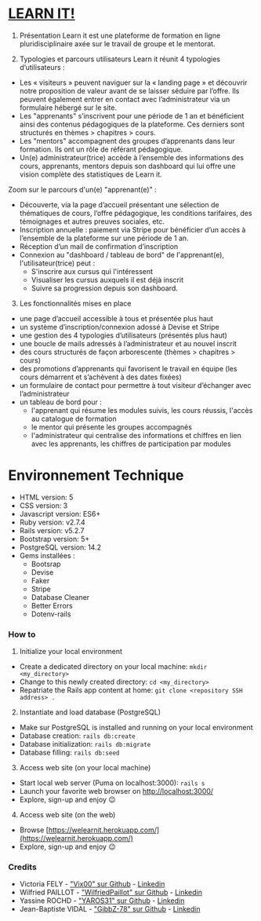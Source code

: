 # [LEARN IT!](https://welearnit.herokuapp.com/)

1. Présentation
Learn it est une plateforme de formation en ligne pluridisciplinaire axée sur le travail de groupe et le mentorat.

2. Typologies et parcours utilisateurs
Learn it réunit 4 typologies d’utilisateurs :
*	Les « visiteurs » peuvent naviguer sur la « landing page » et découvrir notre proposition de valeur avant de se laisser séduire par l’offre. Ils peuvent également entrer en contact avec l’administrateur via un formulaire hébergé sur le site.
*	Les "apprenants" s’inscrivent pour une période de 1 an et bénéficient ainsi des contenus pédagogiques de la plateforme. Ces derniers sont structurés en thèmes > chapitres > cours.
* Les "mentors" accompagnent des groupes d’apprenants dans leur formation. Ils ont un rôle de référant pédagogique.
* Un(e) administrateur(trice) accède à l’ensemble des informations des cours, apprenants, mentors depuis son dashboard qui lui offre une vision complète des statistiques de Learn it.

Zoom sur le parcours d'un(e) "apprenant(e)" :
* Découverte, via la page d’accueil présentant une sélection de thématiques de cours, l’offre pédagogique, les conditions tarifaires, des témoignages et autres preuves sociales, etc.
* Inscription annuelle : paiement via Stripe pour bénéficier d’un accès à l’ensemble de la plateforme sur une période de 1 an.
* Réception d’un mail de confirmation d’inscription
* Connexion au "dashboard / tableau de bord" de l'apprenant(e), l'utilisateur(trice) peut :
  * S'inscrire aux cursus qui l'intéressent
  * Visualiser les cursus auxquels il est déjà inscrit
  * Suivre sa progression depuis son dashboard.

3. Les fonctionnalités mises en place 
*	une page d’accueil accessible à tous et présentée plus haut
*	un système d’inscription/connexion adossé à Devise et Stripe
*	une gestion des 4 typologies d’utilisateurs (présentés plus haut)
*	une boucle de mails adressés à l’administrateur et au nouvel inscrit
*	des cours structurés de façon arborescente (thèmes > chapitres > cours)
*	des promotions d’apprenants qui favorisent le travail en équipe (les cours démarrent et s’achèvent à des dates fixées)
*	un formulaire de contact pour permettre à tout visiteur d’échanger avec l’administrateur
*	un tableau de bord pour :
    * l'apprenant qui résume les modules suivis, les cours réussis, l'accès au catalogue de formation
    *	le mentor qui présente les groupes accompagnés
    *	l'administrateur qui centralise des informations et chiffres en lien avec les apprenants, les chiffres de participation par modules


# Environnement Technique

* HTML version: 5
* CSS version: 3
* Javascript version: ES6+
* Ruby version: v2.7.4
* Rails version: v5.2.7
* Bootstrap version: 5+
* PostgreSQL version: 14.2
* Gems installées :
  * Bootsrap
  * Devise
  * Faker
  * Stripe
  * Database Cleaner
  * Better Errors
  * Dotenv-rails

### How to

1. Initialize your local environment
  * Create a dedicated directory on your local machine: `mkdir <my_directory>`
  * Change to this newly created directory: `cd <my_directory>`
  * Repatriate the Rails app content at home: `git clone <repository SSH address> .`

2. Instantiate and load database (PostgreSQL)
  * Make sur PostgreSQL is installed and running on your local environment
  * Database creation: `rails db:create`
  * Database initialization: `rails db:migrate`
  * Database filling: `rails db:seed`

3. Access web site (on your local machine)
  * Start local web server (Puma on localhost:3000): `rails s`
  * Launch your favorite web browser on [http://localhost:3000/](http://localhost:3000/)
  * Explore, sign-up and enjoy :wink:

4. Access web site (on the web)
  * Browse [https://welearnit.herokuapp.com/](https://welearnit.herokuapp.com/)
  * Explore, sign-up and enjoy :wink:

### Credits

* Victoria FELY - ["Vix00" sur Github](https://github.com/Vix00) - [Linkedin](https://www.linkedin.com/in/victoria-fely-050587105/)
* Wilfried PAILLOT - ["WilfriedPaillot" sur Github](https://github.com/WilfriedPaillot) - [Linkedin](https://www.linkedin.com/in/wilfried-paillot/)
* Yassine ROCHD - ["YAROS31" sur Github](https://github.com/YAROS31) - [Linkedin](linkedin.com/in/yassinerochd)
* Jean-Baptiste VIDAL - ["GibbZ-78" sur Github](https://github.com/GibbZ-78) - [Linkedin](https://www.linkedin.com/in/jeanbaptistevidal/)
